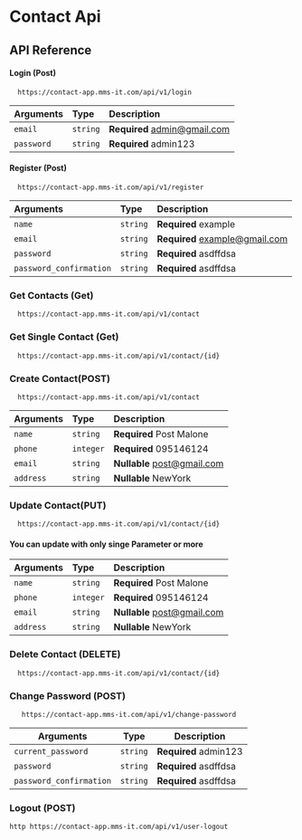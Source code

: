 
# Contact Api


## API Reference

#### Login (Post)

```http
  https://contact-app.mms-it.com/api/v1/login
```

| Arguments | Type     | Description                |
| :-------- | :------- | :------------------------- |
| `email` | `string` | **Required** admin@gmail.com |
| `password` | `string` | **Required** admin123 |


#### Register (Post)

```http
  https://contact-app.mms-it.com/api/v1/register
```

| Arguments | Type     | Description                |
| :-------- | :------- | :------------------------- |
| `name` | `string` | **Required** example |
| `email` | `string` | **Required** example@gmail.com |
| `password` | `string` | **Required** asdffdsa |
| `password_confirmation` | `string` | **Required** asdffdsa |




### Get Contacts (Get)

```http
  https://contact-app.mms-it.com/api/v1/contact
```


### Get Single Contact (Get)

```http
  https://contact-app.mms-it.com/api/v1/contact/{id}
```

### Create Contact(POST)

```http
  https://contact-app.mms-it.com/api/v1/contact
```

| Arguments | Type     | Description                |
| :-------- | :------- | :------------------------- |
| `name` | `string` | **Required** Post Malone |
| `phone` | `integer` | **Required** 095146124 |
| `email` | `string` | **Nullable** post@gmail.com |
| `address` | `string` | **Nullable** NewYork |

### Update Contact(PUT)

```http
  https://contact-app.mms-it.com/api/v1/contact/{id}
```
  #### You can update with only singe Parameter or more
| Arguments | Type     | Description                |
| :-------- | :------- | :------------------------- |
| `name` | `string` | **Required** Post Malone |
| `phone` | `integer` | **Required** 095146124 |
| `email` | `string` | **Nullable** post@gmail.com |
| `address` | `string` | **Nullable** NewYork |

### Delete Contact (DELETE)

```http
  https://contact-app.mms-it.com/api/v1/contact/{id}
```

### Change Password (POST)

```http
   https://contact-app.mms-it.com/api/v1/change-password
```

| Arguments | Type     | Description                |
|---------- |----------|----------------------------|
| `current_password` | `string` | **Required** admin123 |
| `password` | `string` | **Required** asdffdsa |
| `password_confirmation` | `string` | **Required** asdffdsa |



### Logout (POST)

``http
    https://contact-app.mms-it.com/api/v1/user-logout
``



